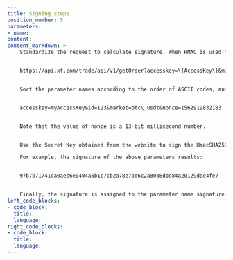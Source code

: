 ```yaml
---
title: Signing steps
position_number: 5
parameters:
- name:
content:
content_markdown: >-
    Standardize the request to calculate signature. When HMAC is used for signature calculation, the calculation result using different content will be completely different. Therefore, before performing signature calculation, please standardize the request. The following takes the query of an order details request as an example:


    https://api.xt.com/trade/api/v1/getOrder?accesskey=\{AccessKey\}&market=\{Market\}&nonce=\{Timestamp\}&id=\{OrderId\}&signature=\{Signature\}


    Sort the parameter names according to the order of ASCII codes, and concatenate each parameter with the character "&".


    accesskey=myAccessKey&id=123&market=btc\_usdt&nonce=1562919832183


    Note that the value of nonce is a 13-bit millisecond number.


    Use the Secret Key obtained from the website to sign the HmacSHA256 parameter string generated above.

    For example, the signature of the above parameters results:


    97b7b71741ca0aec6e0404a5b1c7cb2a78e7bd6c2a8088dbd84a20129dee4fe7


    Finally, the signature is assigned to the parameter name signature and submitted to the server. 
left_code_blocks:
- code_block:
  title:
  language:
right_code_blocks:
- code_block:
  title:
  language:
---
```

